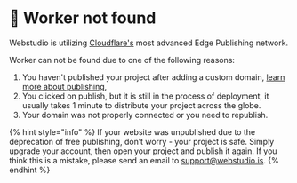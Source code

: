 # 🔌 Worker not found

Webstudio is utilizing [Cloudflare's](https://workers.cloudflare.com/) most advanced Edge Publishing network.

Worker can not be found due to one of the following reasons:

1. You haven't published your project after adding a custom domain, [learn more about publishing](../university/foundations/publishing-and-custom-domains.md),
2. You clicked on publish, but it is still in the process of deployment, it usually takes 1 minute to distribute your project across the globe.
3. Your domain was not properly connected or you need to republish.

{% hint style="info" %}
If your website was unpublished due to the deprecation of free publishing, don’t worry - your project is safe. Simply upgrade your account, then open your project and publish it again. If you think this is a mistake, please send an email to support@webstudio.is.
{% endhint %}
